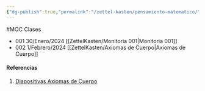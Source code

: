 ```yaml
---
{"dg-publish":true,"permalink":"/zettel-kasten/pensamiento-matematico/"}
---
```


#MOC 
Clases 
- 001 30/Enero/2024 [[ZettelKasten/Monitoria  001\|Monitoria  001]]
- 002 1/Febrero/2024 [[ZettelKasten/Axiomas de Cuerpo\|Axiomas de Cuerpo]]

#### Referencias
1. [Diapositivas Axiomas de Cuerpo](https://e-aulas.urosario.edu.co/pluginfile.php/3070907/mod_resource/content/1/Axiomas%20de%20cuerpo.pdf)